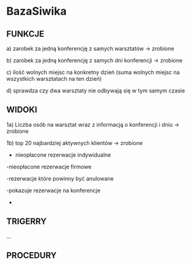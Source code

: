# BazaSiwika

## FUNKCJE

a) zarobek za jedną konferencję z samych warsztatów -> zrobione

b)  zarobek za jedną konferencję z samych dni konferencji -> zrobione

c) ilość wolnych miejsc na konkretny dzień (suma wolnych miejsc na wszystkich warsztatach na ten dzień)

d) sprawdza czy dwa warsztaty nie odbywają się w tym samym czasie

## WIDOKI

1a) Liczba osób na warsztat wraz z informacją o konferencji i dniu -> zrobione

1b) top 20 najbardziej aktywnych klientów -> zrobione

- nieopłacone rezerwacje indywidualne

-nieopłacone rezerwacje firmowe

-rezerwacje które powinny być anulowane

-pokazuje rezerwacje na konferencje

-

## TRIGERRY

...

## PROCEDURY
